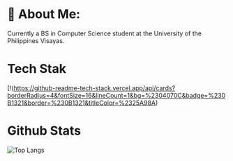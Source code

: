 # 💫 About Me:
Currently a BS in Computer Science student at the University of the Philippines Visayas.

# Tech Stak
[!(https://github-readme-tech-stack.vercel.app/api/cards?borderRadius=4&fontSize=16&lineCount=1&bg=%2304070C&badge=%230B1321&border=%230B1321&titleColor=%2325A98A)

# Github Stats 
![Top Langs](https://github-readme-stats.vercel.app/api/top-langs/?username=kazeulo&layout=compact)
